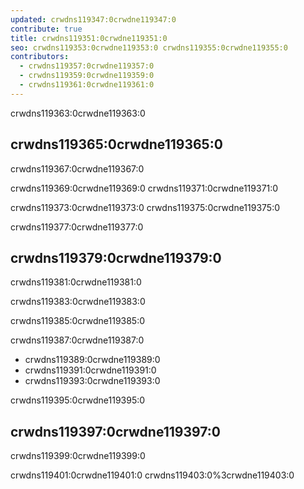 ```yaml
---
updated: crwdns119347:0crwdne119347:0
contribute: true
title: crwdns119351:0crwdne119351:0
seo: crwdns119353:0crwdne119353:0 crwdns119355:0crwdne119355:0
contributors:
  - crwdns119357:0crwdne119357:0
  - crwdns119359:0crwdne119359:0
  - crwdns119361:0crwdne119361:0
---
```


crwdns119363:0crwdne119363:0

## crwdns119365:0crwdne119365:0

crwdns119367:0crwdne119367:0

crwdns119369:0crwdne119369:0 crwdns119371:0crwdne119371:0

crwdns119373:0crwdne119373:0 crwdns119375:0crwdne119375:0

crwdns119377:0crwdne119377:0

## crwdns119379:0crwdne119379:0

crwdns119381:0crwdne119381:0

crwdns119383:0crwdne119383:0

crwdns119385:0crwdne119385:0

crwdns119387:0crwdne119387:0

- crwdns119389:0crwdne119389:0
- crwdns119391:0crwdne119391:0
- crwdns119393:0crwdne119393:0

crwdns119395:0crwdne119395:0

## crwdns119397:0crwdne119397:0

crwdns119399:0crwdne119399:0

crwdns119401:0crwdne119401:0 crwdns119403:0%3crwdne119403:0
